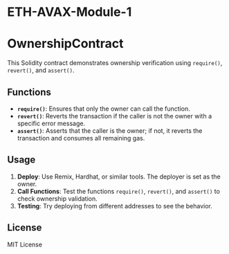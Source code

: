 # ETH-AVAX-Module-1

# OwnershipContract

This Solidity contract demonstrates ownership verification using `require()`, `revert()`, and `assert()`.

## Functions

- **`require()`**: Ensures that only the owner can call the function.
- **`revert()`**: Reverts the transaction if the caller is not the owner with a specific error message.
- **`assert()`**: Asserts that the caller is the owner; if not, it reverts the transaction and consumes all remaining gas.

## Usage

1. **Deploy**: Use Remix, Hardhat, or similar tools. The deployer is set as the owner.
2. **Call Functions**: Test the functions `require()`, `revert()`, and `assert()` to check ownership validation.
3. **Testing**: Try deploying from different addresses to see the behavior.

## License

MIT License
